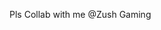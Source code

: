 Pls Collab with me @Zush Gaming
<!---
phamlyeath123456789023/phamlyeath123456789023 is a ✨ special ✨ repository because its `README.md` (this file) appears on your GitHub profile.
You can click th
